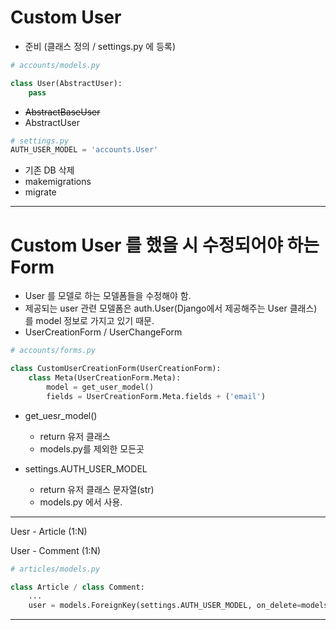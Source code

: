 # Custom User

* 준비 (클래스 정의 / settings.py 에 등록)

```python
# accounts/models.py

class User(AbstractUser):
    pass
```

* ~~AbstractBaseUser~~
* AbstractUser

```python
# settings.py
AUTH_USER_MODEL = 'accounts.User'
```

* 기존 DB 삭제
* makemigrations
* migrate

___

# Custom User 를 했을 시 수정되어야 하는 Form

* User 를 모델로 하는 모델폼들을 수정해야 함.
* 제공되는 user 관련 모델폼은 auth.User(Django에서 제공해주는 User 클래스) 를 model 정보로 가지고 있기 때문.
* UserCreationForm / UserChangeForm

```python
# accounts/forms.py

class CustomUserCreationForm(UserCreationForm):
    class Meta(UserCreationForm.Meta):
        model = get_user_model()
        fields = UserCreationForm.Meta.fields + ('email')
```

* get_uesr_model()
  * return 유저 클래스
  * models.py를 제외한 모든곳



* settings.AUTH_USER_MODEL
  * return 유저 클래스 문자열(str)
  * models.py 에서 사용.

___

Uesr - Article (1:N)

User - Comment (1:N)

```python
# articles/models.py

class Article / class Comment:
    ...
    user = models.ForeignKey(settings.AUTH_USER_MODEL, on_delete=models.CASCADE)
```

___

